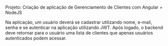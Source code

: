 Projeto: Criação de aplicação de Gerenciamento de Clientes com Angular + NodeJS

Na aplicação, um usuário deverá se cadastrar utilizando nome, e-mail, senha e se autenticar na aplicação utilizando JWT. Após logado, o backend deve retornar para o usuário uma lista de clientes que apenas usuários autenticados podem acessar.

